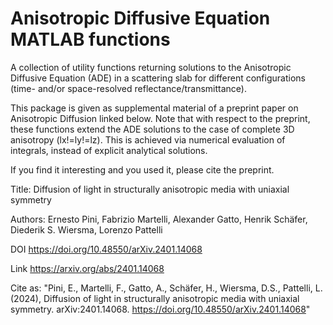 # Anisotropic Diffusive Equation MATLAB functions

A collection of utility functions returning solutions to the Anisotropic Diffusive Equation (ADE) in a scattering slab for different configurations (time- and/or space-resolved reflectance/transmittance).

This package is given as supplemental material of a preprint paper on Anisotropic Diffusion linked below.
Note that with respect to the preprint, these functions extend the ADE solutions to the case of complete 3D anisotropy (lx!=ly!=lz). This is achieved via numerical evaluation of integrals, instead of explicit analytical solutions.

If you find it interesting and you used it, please cite the preprint.

Title: Diffusion of light in structurally anisotropic media with uniaxial symmetry

Authors: Ernesto Pini, Fabrizio Martelli, Alexander Gatto, Henrik Schäfer, Diederik S. Wiersma, Lorenzo Pattelli

DOI https://doi.org/10.48550/arXiv.2401.14068

Link https://arxiv.org/abs/2401.14068

Cite as: 
"Pini, E., Martelli, F., Gatto, A., Schäfer, H., Wiersma, D.S., Pattelli, L. (2024), Diffusion of light in structurally anisotropic media with uniaxial symmetry. arXiv:2401.14068. https://doi.org/10.48550/arXiv.2401.14068" 
